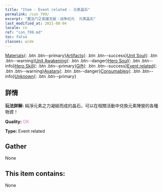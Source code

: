 ```yaml
---
title: "Item - Event related - 元素晶石"
permalink: /con_799/
excerpt: "魔法门之英雄无敌：战争纪元  元素晶石"
last_modified_at: 2021-08-04
locale: cn
ref: "con_799.md"
toc: false
classes: wide
---
```

 [Materials](/ItemsCN/){: .btn .btn--primary}[Artifacts](/ItemsCN/Artifacts/){: .btn .btn--success}[Unit Soul](/ItemsCN/UnitSoul/){: .btn .btn--warning}[Unit Awakening](/ItemsCN/UnitAwakening/){: .btn .btn--danger}[Hero Soul](/ItemsCN/HeroSoul/){: .btn .btn--info}[Hero Skill](/ItemsCN/HeroSkill/){: .btn .btn--primary}[Gift](/ItemsCN/Gift/){: .btn .btn--success}[Event related](/ItemsCN/Events/){: .btn .btn--warning}[Avatars](/ItemsCN/Avatars/){: .btn .btn--danger}[Consumables](/ItemsCN/Consumables/){: .btn .btn--info}[Unknown](/ItemsCN/Unknown/){: .btn .btn--primary}

## 詳情
 **玩法詳解:** 純淨元素之力凝結而成的晶石，可以在相關活動中兌換元素陣營的各種物資！

 **Quality:** <span style="color: #DA70D6">OK</span>

 **Type:** Event related

## Gather

  None

## This item contains:

  None

